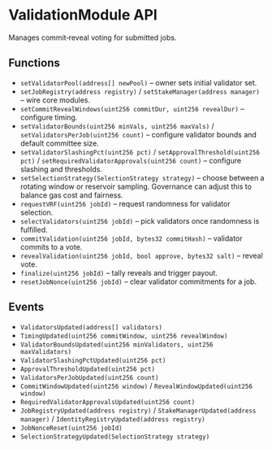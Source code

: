 # ValidationModule API

Manages commit‑reveal voting for submitted jobs.

## Functions
- `setValidatorPool(address[] newPool)` – owner sets initial validator set.
- `setJobRegistry(address registry)` / `setStakeManager(address manager)` – wire core modules.
- `setCommitRevealWindows(uint256 commitDur, uint256 revealDur)` – configure timing.
- `setValidatorBounds(uint256 minVals, uint256 maxVals)` / `setValidatorsPerJob(uint256 count)` – configure validator bounds and default committee size.
- `setValidatorSlashingPct(uint256 pct)` / `setApprovalThreshold(uint256 pct)` / `setRequiredValidatorApprovals(uint256 count)` – configure slashing and thresholds.
- `setSelectionStrategy(SelectionStrategy strategy)` – choose between a rotating window or reservoir sampling. Governance can adjust this to balance gas cost and fairness.
- `requestVRF(uint256 jobId)` – request randomness for validator selection.
- `selectValidators(uint256 jobId)` – pick validators once randomness is fulfilled.
- `commitValidation(uint256 jobId, bytes32 commitHash)` – validator commits to a vote.
- `revealValidation(uint256 jobId, bool approve, bytes32 salt)` – reveal vote.
- `finalize(uint256 jobId)` – tally reveals and trigger payout.
- `resetJobNonce(uint256 jobId)` – clear validator commitments for a job.

## Events
- `ValidatorsUpdated(address[] validators)`
- `TimingUpdated(uint256 commitWindow, uint256 revealWindow)`
- `ValidatorBoundsUpdated(uint256 minValidators, uint256 maxValidators)`
- `ValidatorSlashingPctUpdated(uint256 pct)`
- `ApprovalThresholdUpdated(uint256 pct)`
- `ValidatorsPerJobUpdated(uint256 count)`
- `CommitWindowUpdated(uint256 window)` / `RevealWindowUpdated(uint256 window)`
- `RequiredValidatorApprovalsUpdated(uint256 count)`
- `JobRegistryUpdated(address registry)` / `StakeManagerUpdated(address manager)` / `IdentityRegistryUpdated(address registry)`
- `JobNonceReset(uint256 jobId)`
- `SelectionStrategyUpdated(SelectionStrategy strategy)`
